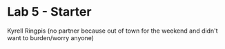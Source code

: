 # Lab 5 - Starter

Kyrell Ringpis
(no partner because out of town for the weekend and didn't want to burden/worry anyone)
